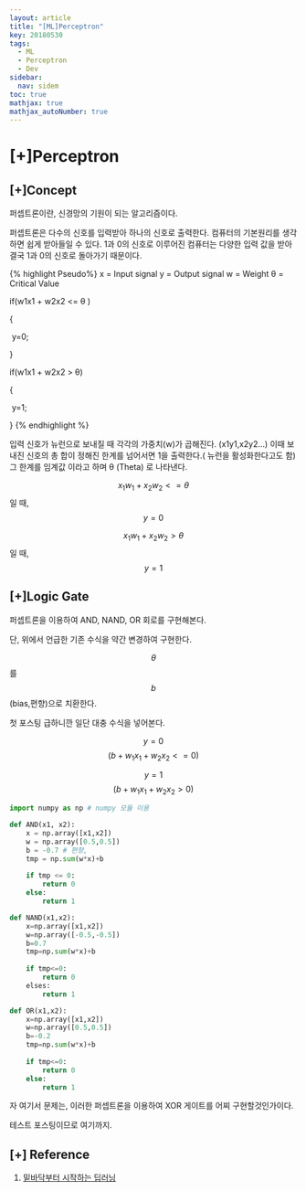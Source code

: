 ```yaml
---
layout: article
title: "[ML]Perceptron"
key: 20180530
tags:
  - ML
  - Perceptron
  - Dev
sidebar:
  nav: sidem
toc: true
mathjax: true
mathjax_autoNumber: true
---
```


# [+]Perceptron

<!--more-->

## [+]Concept

퍼셉트론이란, 신경망의 기원이 되는 알고리즘이다.

퍼셉트론은 다수의 신호를 입력받아 하나의 신호로 출력한다. 컴퓨터의 기본원리를 생각하면 쉽게 받아들일 수 있다. 1과 0의 신호로 이루어진 컴퓨터는 다양한 입력 값을 받아 결국 1과 0의 신호로 돌아가기 때문이다.



{% highlight Pseudo%}
x = Input signal
y = Output signal
w = Weight
θ = Critical Value


if(w1x1 + w2x2 <= θ )

{

​	y=0;

}

if(w1x1 + w2x2 > θ)

{

​	y=1;

}
{% endhighlight %}

입력 신호가 뉴런으로 보내질 때 각각의 가중치(w)가 곱해진다. (x1y1,x2y2…)
이때 보내진 신호의 총 합이 정해진 한계를 넘어서면 1을 출력한다.( 뉴런을 활성화한다고도 함)
그 한계를 임계값 이라고 하며  θ (Theta) 로 나타낸다.

$$x_1w_1 + x_2w_2 <= θ$$  일 때, $$y=0$$ 

$$x_1w_1 + x_2w_2 > θ$$ 일 때,  $$y = 1$$ 



## [+]Logic Gate

퍼셉트론을 이용하여 AND, NAND, OR 회로를 구현해본다.

단, 위에서 언급한 기존 수식을 약간 변경하여 구현한다.

$$θ$$ 를 $$b$$ (bias,편향)으로 치환한다.

첫 포스팅 급하니깐 일단 대충 수식을 넣어본다.

$$y=0$$      $$(b +w_1x_1 + w_2x_2 <= 0)$$

$$y=1$$      $$(b +w_1x_1 + w_2x_2 > 0)$$

 

```python
import numpy as np # numpy 모듈 이용

def AND(x1, x2):
    x = np.array([x1,x2])
    w = np.array([0.5,0.5])
    b = -0.7 # 편향, 
    tmp = np.sum(w*x)+b
    
    if tmp <= 0:
        return 0
    else:
        return 1

def NAND(x1,x2):
    x=np.array([x1,x2])
    w=np.array([-0.5,-0.5])
    b=0.7
    tmp=np.sum(w*x)+b
    
    if tmp<=0:
        return 0
    elses:
        return 1

def OR(x1,x2):
    x=np.array([x1,x2])
    w=np.array([0.5,0.5])
    b=-0.2
    tmp=np.sum(w*x)+b
    
    if tmp<=0:
        return 0
    else:
        return 1
```

자 여기서 문제는, 이러한 퍼셉트론을 이용하여 XOR 게이트를 어찌 구현할것인가이다.

테스트 포스팅이므로 여기까지.

## [+] Reference

1. <a href="http://www.hanbit.co.kr/store/books/look.php?p_code=B8475831198">밑바닥부터 시작하는 딥러닝</a>

